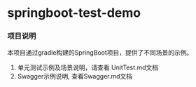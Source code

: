 # springboot-test-demo
### 项目说明
本项目通过gradle构建的SpringBoot项目，提供了不同场景的示例。
1. 单元测试示例及场景说明，请查看 UnitTest.md文档    
2. Swagger示例说明, 查看Swagger.md文档
